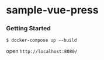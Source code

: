 # sample-vue-press

### Getting Started

```
$ docker-compose up --build
```

open `http://localhost:8080/`
